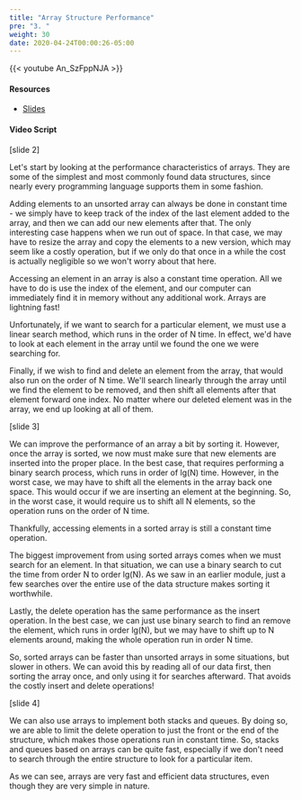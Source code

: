 ```yaml
---
title: "Array Structure Performance"
pre: "3. "
weight: 30
date: 2020-04-24T00:00:26-05:00
---
```


{{< youtube An_SzFppNJA >}}

#### Resources

* [Slides](/3-cc310/12-performance/03-arrays-slides.pptx)

#### Video Script

[slide 2]

Let's start by looking at the performance characteristics of arrays. They are some of the simplest and most commonly found data structures, since nearly every programming language supports them in some fashion. 

Adding elements to an unsorted array can always be done in constant time - we simply have to keep track of the index of the last element added to the array, and then we can add our new elements after that. The only interesting case happens when we run out of space. In that case, we may have to resize the array and copy the elements to a new version, which may seem like a costly operation, but if we only do that once in a while the cost is actually negligible so we won't worry about that here. 

Accessing an element in an array is also a constant time operation. All we have to do is use the index of the element, and our computer can immediately find it in memory without any additional work. Arrays are lightning fast!

Unfortunately, if we want to search for a particular element, we must use a linear search method, which runs in the order of N time. In effect, we'd have to look at each element in the array until we found the one we were searching for. 

Finally, if we wish to find and delete an element from the array, that would also run on the order of N time. We'll search linearly through the array until we find the element to be removed, and then shift all elements after that element forward one index. No matter where our deleted element was in the array, we end up looking at all of them.

[slide 3]

We can improve the performance of an array a bit by sorting it. However, once the array is sorted, we now must make sure that new elements are inserted into the proper place. In the best case, that requires performing a binary search process, which runs in order of lg(N) time. However, in the worst case, we may have to shift all the elements in the array back one space. This would occur if we are inserting an element at the beginning. So, in the worst case, it would require us to shift all N elements, so the operation runs on the order of N time. 

Thankfully, accessing elements in a sorted array is still a constant time operation.

The biggest improvement from using sorted arrays comes when we must search for an element. In that situation, we can use a binary search to cut the time from order N to order lg(N). As we saw in an earlier module, just a few searches over the entire use of the data structure makes sorting it worthwhile. 

Lastly, the delete operation has the same performance as the insert operation. In the best case, we can just use binary search to find an remove the element, which runs in order lg(N), but we may have to shift up to N elements around, making the whole operation run in order N time. 

So, sorted arrays can be faster than unsorted arrays in some situations, but slower in others. We can avoid this by reading all of our data first, then sorting the array once, and only using it for searches afterward. That avoids the costly insert and delete operations!

[slide 4]

We can also use arrays to implement both stacks and queues. By doing so, we are able to limit the delete operation to just the front or the end of the structure, which makes those operations run in constant time. So, stacks and queues based on arrays can be quite fast, especially if we don't need to search through the entire structure to look for a particular item.

As we can see, arrays are very fast and efficient data structures, even though they are very simple in nature.
